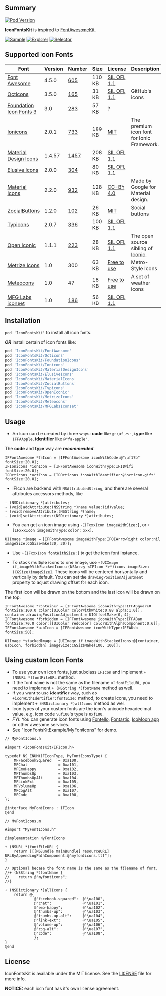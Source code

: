 ## Summary

[![Pod Version](http://img.shields.io/cocoapods/v/IconFontsKit.svg)](http://cocoadocs.org/docsets/IconFontsKit)

**IconFontsKit** is inspired to [FontAwesomeKit](https://github.com/PrideChung/FontAwesomeKit).

[![Sample](https://raw.githubusercontent.com/ElfSundae/IconFontsKit/master/screenshots/sample.png?3)](https://raw.githubusercontent.com/ElfSundae/IconFontsKit/master/screenshots/sample.png)
[![Explorer](https://raw.githubusercontent.com/ElfSundae/IconFontsKit/master/screenshots/explorer.png?3)](https://raw.githubusercontent.com/ElfSundae/IconFontsKit/master/screenshots/explorer.png)
[![Selector](https://raw.githubusercontent.com/ElfSundae/IconFontsKit/master/screenshots/selector.png?3)](https://raw.githubusercontent.com/ElfSundae/IconFontsKit/master/screenshots/selector.png)

## Supported Icon Fonts

| Font | Version | Number | Size | License | Description |
|---|---|---|---|---|---|
| [Font Awesome](http://fontawesome.io)| 4.5.0 | [605](http://fontawesome.io/icons) | 110 KB | [SIL OFL 1.1](http://fontawesome.io/license) ||
| [Octicons](https://octicons.github.com)| 3.5.0 | [165](https://octicons.github.com) | 31 KB | [SIL OFL 1.1](https://github.com/github/octicons/blob/master/LICENSE.txt) | GitHub's icons |
| [Foundation Icon Fonts 3](http://zurb.com/playground/foundation-icon-fonts-3)| 3.0 | [283](http://zurb.com/playground/foundation-icon-fonts-3#allicons) | 57 KB | ? ||
| [Ionicons](http://ionicons.com)| 2.0.1 | [733](http://ionicons.com) | 189 KB | [MIT](https://github.com/driftyco/ionicons/blob/master/LICENSE) | The premium icon font for Ionic Framework. |
| [Material Design Icons](https://materialdesignicons.com) | 1.4.57 | [1457](https://materialdesignicons.com) | 208 KB | [SIL OFL 1.1](https://github.com/Templarian/MaterialDesign/blob/master/license.txt) ||
| [Elusive Icons](http://elusiveicons.com) | 2.0.0 | [304](http://elusiveicons.com/icons) | 80 KB | [SIL OFL 1.1](http://elusiveicons.com/license) ||
| [Material Icons](https://google.github.io/material-design-icons/) | 2.2.0 | [932](https://design.google.com/icons/) | 128 KB | [CC-BY 4.0](https://github.com/google/material-design-icons/blob/master/LICENSE) | Made by Google for Material design. |
| [ZocialButtons](http://zocial.smcllns.com) | 1.2.0 | [102](http://zocial.smcllns.com/sample.html) | 26 KB | [MIT](https://github.com/smcllns/css-social-buttons#license) | Social buttons |
| [Typicons](http://www.typicons.com) | 2.0.7 | [336](http://www.typicons.com) | 100 KB | [SIL OFL 1.1](https://github.com/stephenhutchings/typicons.font/blob/master/src/font/LICENCE.md) ||
| [Open Iconic](https://useiconic.com/open/) | 1.1.1 | [223](https://useiconic.com/open/) | 28 KB | [SIL OFL 1.1](https://github.com/iconic/open-iconic/blob/master/FONT-LICENSE) | The open source sibling of [Iconic](https://useiconic.com). |
| [Metrize Icons](http://www.alessioatzeni.com/metrize-icons) | 1.0 | 300 | 63 KB | [Free to use](http://www.alessioatzeni.com/metrize-icons) | Metro-Style Icons |
| [Meteocons](http://www.alessioatzeni.com/meteocons) | 1.0 | 47 | 18 KB | [Free to use](http://www.alessioatzeni.com/meteocons) | A set of weather icons |
| [MFG Labs iconset](http://mfglabs.github.io/mfglabs-iconset) | 1.0 | [186](http://mfglabs.github.io/mfglabs-iconset/) | 56 KB | [SIL OFL 1.1](https://github.com/MfgLabs/mfglabs-iconset/blob/master/licenses.txt) ||

## Installation

`pod 'IconFontsKit'` to install all icon fonts.

***OR*** install certain of icon fonts like:

```ruby
pod 'IconFontsKit/FontAwesome'
pod 'IconFontsKit/Octicons'
pod 'IconFontsKit/FoundationIcons'
pod 'IconFontsKit/Ionicons'
pod 'IconFontsKit/MaterialDesignIcons'
pod 'IconFontsKit/ElusiveIcons'
pod 'IconFontsKit/MaterialIcons'
pod 'IconFontsKit/ZocialButtons'
pod 'IconFontsKit/Typicons'
pod 'IconFontsKit/OpenIconic'
pod 'IconFontsKit/MetrizeIcons'
pod 'IconFontsKit/Meteocons'
pod 'IconFontsKit/MFGLabsIconset'
```
## Usage

+ An icon can be created by three ways: **code** like `@"\uf179"`, **type** like `IFFAApple`, **identifier** like `@"fa-apple"`.

 The **code** and **type** way are ***recommended***.

 ```objc
 IFFontAwesome *faIcon = [IFFontAwesome iconWithCode:@"\uf17b" fontSize:20.0];
 IFIonicons *ionIcon = [IFFontAwesome iconWithType:IFIIWifi fontSize:20.0];
 IFOcticons *octIcon = [IFOcticons iconWithIdentifier:@"octicon-gift" fontSize:20.0];
 ```

+ IFIcon are backend with `NSAttributedString`, and there are several attributes accessors methods, like:

 ```objc
 - (NSDictionary *)attributes;
 - (void)addAttribute:(NSString *)name value:(id)value;
 - (void)removeAttribute:(NSString *)name;
 - (void)setAttributes:(NSDictionary *)attributes;
 ```

+ You can get an icon image using `-[IFxxxIcon imageWithSize:]`, or `+[IFxxxIcon imageWithType:color: xxx]`.

 ```objc
 UIImage *image = [IFFontAwesome imageWithType:IFOIArrowRight color:nil imageSize:CGSizeMake(30, 30)];
 ```

+ Use `+[IFxxxIcon fontWithSize:]` to get the icon font instance.

+ To stack multiple icons to one image, use `+[UIImage if_imageWithStackedIcons:(NSArray <IFIcon *>*)icons imageSize:(CGSize)imageSize]`.
These icons will be centered horizontally and vertically by default.
You can set the `drawingPositionAdjustment` property to adjust drawing offset for each icon.

 The first icon will be drawn on the bottom and the last icon will be drawn on the top.

 ```objc
 IFFontAwesome *container = [IFFontAwesome iconWithType:IFFASquareO fontSize:100.0 color:[UIColor colorWithWhite:0.88 alpha:1.0]];
 container.drawingPositionAdjustment = UIOffsetMake(0, 4);
 IFFontAwesome *forbidden = [IFFontAwesome iconWithType:IFFABan fontSize:70.0 color:[[UIColor redColor] colorWithAlphaComponent:0.6]];
 IFFontAwesome *usbIcon = [IFFontAwesome iconWithType:IFFAUsb fontSize:50];

 UIImage *stackedImage = [UIImage if_imageWithStackedIcons:@[container, usbIcon, forbidden] imageSize:CGSizeMake(100, 100)];
 ```

## Using custom Icon Fonts

+ To use your own icon fonts, just subclass `IFIcon` and implement `+ (NSURL *)fontFileURL` method.
+ If the font name is not the same as the filename of `fontFileURL`, you need to implement `+ (NSString *)fontName` method as well.
+ If you want to use **identifier** way, such as `+iconWithIdentifier:fontSize:` method, to create icons, you need to implement `+ (NSDictionary *)allIcons` method as well.
+ Icon types of your custom fonts are the icon's unicode hexadecimal value. e.g. icon code `\uf100`'s type is `0xf100`.
+ _FYI_: You can generate icon fonts using [Fontello](http://fontello.com), [Fontastic](http://fontastic.me), [IcoMoon app](https://icomoon.io/app) or other awesome services.
+ See "IconFontsKitExample/MyFontIcons" for demo.

 ```objc
 // MyFontIcons.h

 #import <IconFontsKit/IFIcon.h>

 typedef NS_ENUM(IFIconType, MyFontIconsType) {
     MFFacebookSquared   = 0xa100,
     MFChat              = 0xa101,
     MFEmoHappy          = 0xa102,
     MFThumbsUp          = 0xa103,
     MFThumbsUpAlt       = 0xa104,
     MFLinkExt           = 0xa105,
     MFVolumeUp          = 0xa106,
     MFCogAlt            = 0xa107,
     MFCode              = 0xa108,
 };

 @interface MyFontIcons : IFIcon
 @end
 ```

 ```objc
 // MyFontIcons.m

 #import "MyFontIcons.h"

 @implementation MyFontIcons

 + (NSURL *)fontFileURL {
     return [[[NSBundle mainBundle] resourceURL] URLByAppendingPathComponent:@"myfonticons.ttf"];
 }

 // Optional becase the font name is the same as the filename of font.
 //+ (NSString *)fontName {
 //    return @"myfonticons";
 //}

 + (NSDictionary *)allIcons {
     return @{
              @"facebook-squared":  @"\ua100",
              @"chat":              @"\ua101",
              @"emo-happy":         @"\ua102",
              @"thumbs-up":         @"\ua103",
              @"thumbs-up-alt":     @"\ua104",
              @"link-ext":          @"\ua105",
              @"volume-up":         @"\ua106",
              @"cog-alt":           @"\ua107",
              @"code":              @"\ua108",
              };
 }
 @end
 ```

## License

IconFontsKit is available under the MIT license. See the [LICENSE](LICENSE) file for more info.

**NOTICE:** each icon font has it's own license agreement.
